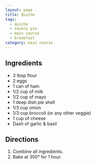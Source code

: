 ```yaml
---
layout: page
title: Quiche
tags:
  - quiche
  - savory pie
  - main course
  - breakfast
category: main course
---
```


## Ingredients
* 3 tbsp flour
* 2 eggs
* 1 can of ham
* 1/2 cup of milk
* 1/2 cup of mayo
* 1 deep dish pie shell
* 1/3 cup onion
* 1/3 cup broccoli (or any other veggie)
* 1 cup of cheese
* Dash of garlic & basil

## Directions
1. Combine all ingredients.
2. Bake at 350° for 1 hour.
